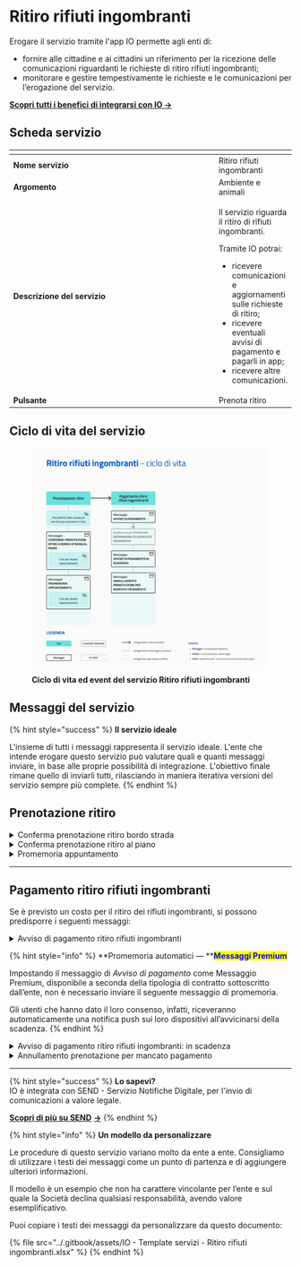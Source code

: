 # Ritiro rifiuti ingombranti

Erogare il servizio tramite l'app IO permette agli enti di:

* fornire alle cittadine e ai cittadini un riferimento per la ricezione delle comunicazioni riguardanti le richieste di ritiro rifiuti ingombranti;
* monitorare e gestire tempestivamente le richieste e le comunicazioni per l’erogazione del servizio.

[**Scopri tutti i benefici di integrarsi con IO →** ](https://docs.pagopa.it/manuale-servizi/lapp-io/cose-io-e-qual-e-il-suo-obiettivo#perche-un-ente-dovrebbe-integrarsi-con-io)

## Scheda servizio <a href="#scheda-servizio" id="scheda-servizio"></a>

<table data-header-hidden><thead><tr><th width="373"></th><th></th></tr></thead><tbody><tr><td><strong>Nome servizio</strong></td><td>Ritiro rifiuti ingombranti</td></tr><tr><td><strong>Argomento</strong></td><td>Ambiente e animali</td></tr><tr><td><strong>Descrizione del servizio</strong></td><td><p>Il servizio riguarda il ritiro di rifiuti ingombranti.</p><p></p><p>Tramite IO potrai:</p><ul><li>ricevere comunicazioni e aggiornamenti sulle richieste di ritiro;</li><li>ricevere eventuali avvisi di pagamento e pagarli in app;</li><li>ricevere altre comunicazioni.</li></ul></td></tr><tr><td><strong>Pulsante</strong></td><td>Prenota ritiro</td></tr></tbody></table>

## Ciclo di vita del servizio

<figure><img src="../.gitbook/assets/image (22).png" alt=""><figcaption><p><strong>Ciclo di vita ed event del servizio Ritiro rifiuti ingombranti</strong></p></figcaption></figure>

## Messaggi del servizio

{% hint style="success" %}
**Il servizio ideale**

L'insieme di tutti i messaggi rappresenta il servizio ideale. L'ente che intende erogare questo servizio può valutare quali e quanti messaggi inviare, in base alle proprie possibilità di integrazione. L'obiettivo finale rimane quello di inviarli tutti, rilasciando in maniera iterativa versioni del servizio sempre più complete.
{% endhint %}

## Prenotazione ritiro

<details>

<summary>Conferma prenotazione ritiro bordo strada</summary>

**🖋 Titolo del messaggio:** Conferma di prenotazione per ritiro bordo strada

🗒 **Testo del messaggio**:&#x20;

Ti confermiamo la tua prenotazione per il ritiro di rifiuti ingombranti bordo strada. Ecco i dettagli:

**Dove**: \<indirizzo>

**Quando**: \<gg/mm/aaaa> dalle \<hh:mm>

**Cosa verrà ritirato**: \<oggetto del ritiro>

\[Inserire indicazioni per la segnalazione del rifiuto da lasciare bordo strada, da completare a cura e responsabilità dell'ente]

**🪄 Pulsante**: Disdici appuntamento

***

**Destinatari**: Tutti i cittadini che hanno richiesto appuntamento per ritiro rifiuti ingombranti bordo strada.

**Quando inviarlo**: Quando l’appuntamento è confermato.

**User story**: Come cittadino voglio ricevere una conferma quando l’appuntamento viene confermato dall’ente.

</details>

<details>

<summary>Conferma prenotazione ritiro al piano</summary>

**🖋 Titolo del messaggio:** Conferma di prenotazione per ritiro al piano

🗒 **Testo del messaggio:**

Ti confermiamo la tua prenotazione per il ritiro di rifiuti ingombranti al piano. Ecco i dettagli:

**Dove**: \<indirizzo>

**Quando**: \<gg/mm/aaaa> dalle \<hh:mm> alle \<hh:mm>

**Cosa verrà ritirato**: \<oggetto del ritiro>

**🪄 Pulsante:** Disdici appuntamento

***

**Destinatari**: Tutti i cittadini che hanno richiesto appuntamento per ritiro rifiuti ingombranti al piano.

**Quando inviarlo**: Quando l’appuntamento è confermato.

**User story**: Come cittadino voglio ricevere una conferma quando l’appuntamento viene confermato dall’ente.

</details>

<details>

<summary>Promemoria appuntamento</summary>

**🖋 Titolo del messaggio:** Ricordati del ritiro che hai prenotato

🗒 **Testo del messaggio:**

Ti ricordiamo che hai prenotato un ritiro \<in strada/al piano>.

**Dove**: \<indirizzo>

**Quando**: \<gg/mm/aaaa> dalle \<hh:mm> alle \<hh:mm>

**Cosa verrà ritirato**: \<oggetto del ritiro>

**🪄  Pulsante:** Disdici appuntamento

***

**Destinatari**: Tutti i cittadini che hanno aperto una pratica per ritiro rifiuti ingombranti.

**Quando inviarlo**: Quando l’appuntamento è imminente.

**User story**: Come cittadino voglio ricevere promemoria dei miei appuntamenti.

</details>

***

## Pagamento ritiro rifiuti ingombranti

Se è previsto un costo per il ritiro dei rifiuti ingombranti, si possono predisporre i seguenti messaggi:

<details>

<summary>Avviso di pagamento ritiro rifiuti ingombranti</summary>

:sparkles:<mark style="color:blue;">**Messaggio Premium**</mark> — Se hai un contratto Premium, ti consigliamo di configurare questo messaggio con promemoria Premium: i destinatari verranno avvisati dell‘avvicinarsi della scadenza tramite notifica push.

***

**🖋 Titolo del messaggio:** Hai un nuovo avviso di pagamento

🗒 **Testo del messaggio:**

C'è un avviso da pagare intestato a \<nome> \<cognome> e relativo a \<causale>.

**Devi pagare**: <00,00> €

**Entro il**: \<gg/mm/aaaa>

Puoi pagare direttamente in app premendo “Vedi Avviso”, oppure tramite tutti i canali di pagamento della piattaforma pagoPA e le altre modalità di pagamento offerte dell'ente creditore.

Se hai già provveduto a pagare l'avviso, ignora questo messaggio.

Per maggiori informazioni o per richiedere assistenza, contattaci tramite i canali che trovi nella scheda servizio.

In fase di pagamento, se previsto dall'ente, l'importo riportato nel messaggio potrebbe subire variazioni.

**🪄  Pulsante:** Vedi avviso

***

**Destinatari**: I cittadini che hanno presentato una richiesta per ritiro rifiuti ingombranti.

**Quando inviarlo**: Quando è necessario procedere al pagamento per la pratica.

**User story**: Come cittadino voglio ricevere comunicazione quando è possibile effettuare il pagamento.

</details>

{% hint style="info" %}
**Promemoria automatici — **<mark style="color:blue;">**Messaggi Premium**</mark>

Impostando il messaggio di _Avviso di pagamento_ come Messaggio Premium, disponibile a seconda della tipologia di contratto sottoscritto dall’ente, non è necessario inviare il seguente messaggio di promemoria.

Gli utenti che hanno dato il loro consenso, infatti, riceveranno automaticamente una notifica push sui loro dispositivi all’avvicinarsi della scadenza.
{% endhint %}

<details>

<summary>Avviso di pagamento ritiro rifiuti ingombranti: in scadenza</summary>

**🖋 Titolo del messaggio:** Hai un pagamento in scadenza

🗒 **Testo del messaggio:**

Il tuo pagamento per \<causale> sta per scadere.

Se hai già provveduto a pagare l’avviso, ignora questo messaggio.

**🪄  Pulsante:** Vedi avviso

***

**Destinatari**: I cittadini che hanno presentato una richiesta per ritiro rifiuti ingombranti.

**Quando inviarlo**: Quando il pagamento è prossimo alla scadenza.

**User story**: Come cittadino voglio ricevere un promemoria per i pagamenti in scadenza.

</details>

<details>

<summary>Annullamento prenotazione per mancato pagamento</summary>

**🖋 Titolo del messaggio:** La tua prenotazione è stata annullata

🗒 **Testo del messaggio:**

La tua prenotazione per ritiro rifiuti ingombranti è stata annullata per mancato pagamento.

**🪄  Pulsante:** n/a

***

**Destinatari**: I cittadini che hanno presentato una richiesta per ritiro ingombranti.

**Quando inviarlo**: Quando il pagamento non è pervenuto nei termini indicati e la prenotazione è stata annullata.

**User story**: Come cittadino voglio ricevere aggiornamenti sullo stato delle mie pratiche.

</details>

***

{% hint style="success" %}
**Lo sapevi?**\
IO è integrata con SEND - Servizio Notifiche Digitale, per l'invio di comunicazioni a valore legale.

[**Scopri di più su SEND**](https://notifichedigitali.pagopa.it/) [**->**](https://www.pagopa.it/it/prodotti-e-servizi/piattaforma-notifiche-digitali)
{% endhint %}

{% hint style="info" %}
**Un modello da personalizzare**

Le procedure di questo servizio variano molto da ente a ente. Consigliamo di utilizzare i testi dei messaggi come un punto di partenza e di aggiungere ulteriori informazioni.&#x20;

Il modello è un esempio che non ha carattere vincolante per l’ente e sul quale la Società declina qualsiasi responsabilità, avendo valore esemplificativo.

Puoi copiare i testi dei messaggi da personalizzare da questo documento:

{% file src="../.gitbook/assets/IO - Template servizi - Ritiro rifiuti ingombranti.xlsx" %}
{% endhint %}
